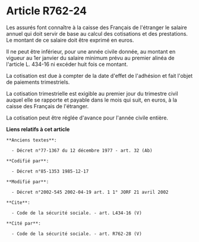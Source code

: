 # Article R762-24

Les assurés font connaître à la caisse des Français de l'étranger le salaire annuel qui doit servir de base au calcul des
cotisations et des prestations. Le montant de ce salaire doit être exprimé en euros. 

Il ne peut être inférieur, pour une année civile donnée, au montant en vigueur au 1er janvier du salaire minimum prévu au
premier alinéa de l'article L. 434-16 ni excéder huit fois ce montant. 

La cotisation est due à compter de la date d'effet de l'adhésion et fait l'objet de paiements trimestriels. 

La cotisation trimestrielle est exigible au premier jour du trimestre civil auquel elle se rapporte et payable dans le mois
qui suit, en euros, à la caisse des Français de l'étranger.

La cotisation peut être réglée d'avance pour l'année civile entière.

**Liens relatifs à cet article**

	**Anciens textes**:

	  - Décret n°77-1367 du 12 décembre 1977 - art. 32 (Ab)

	**Codifié par**:

	  - Décret n°85-1353 1985-12-17

	**Modifié par**:

	  - Décret n°2002-545 2002-04-19 art. 1 1° JORF 21 avril 2002

	**Cite**:

	  - Code de la sécurité sociale. - art. L434-16 (V)

	**Cité par**:

	  - Code de la sécurité sociale. - art. R762-28 (V)
